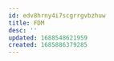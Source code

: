 ```yaml
---
id: edv8hrny4i7scgrrgvbzhuw
title: FDM
desc: ''
updated: 1688548621959
created: 1685886379285
---
```

